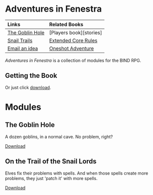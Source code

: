 # Adventures in Fenestra

| Links                          | Related Books                  |
|:-------------------------------|:-------------------------------|
| [The Goblin Hole][goblin hole] | [Players book][stories]        |
| [Snail Trails][feylands]       | [Extended Core Rules][core]    |
| [Email an idea][issues email]  | [Oneshot Adventure][oneshot]   |

*Adventures in Fenestra* is a collection of modules for the BIND RPG.

## Getting the Book

Or just click [download][goblin hole].

# Modules

## The Goblin Hole

A dozen goblins, in a normal cave.
No problem, right?

[Download][goblin hole]

## On the Trail of the Snail Lords

Elves fix their problems with spells.
And when those spells create more problems, they just 'patch it' with more spells.

[Download][feylands]

[compiling]: https://gitlab.com/bindrpg/core/-/wikis/dev/Compiling
[oneshot]: https://gitlab.com/bindrpg/oneshot/-/jobs/artifacts/master/raw/Escape_from_the_Goblin_Horde.pdf?job=build
[core]: https://gitlab.com/bindrpg/metabind/-/jobs/artifacts/master/raw/complete/Core_Rules.pdf?job=build
[aif]: https://gitlab.com/bindrpg/aif/-/jobs/artifacts/master/raw/Adventures_in_Fenestra.pdf?job=build
[goblin hole]: https://gitlab.com/bindrpg/aif/-/jobs/artifacts/master/raw/The_Goblin_Hole.pdf?job=build
[feylands]: https://gitlab.com/bindrpg/aif/-/jobs/artifacts/master/raw/Snail_Trails.pdf?job=build
[minizine]: https://gitlab.com/bindrpg/aif/-/jobs/artifacts/master/raw/minizine.pdf?job=build
[issues email]: mailto:contact-project+bindrpg-aif-16324948-issue-@incoming.gitlab.com
